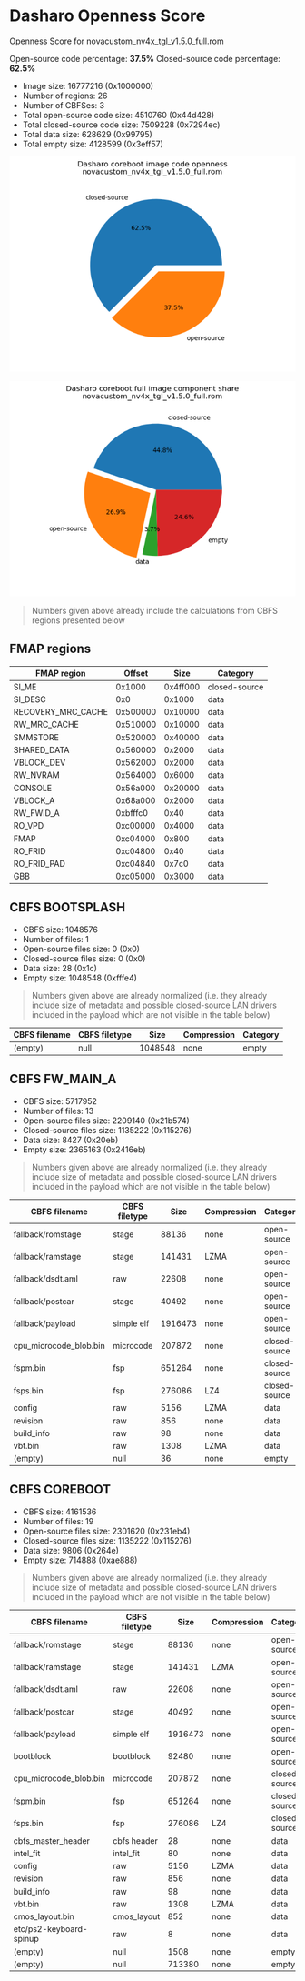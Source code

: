 # Dasharo Openness Score

Openness Score for novacustom_nv4x_tgl_v1.5.0_full.rom

Open-source code percentage: **37.5%**
Closed-source code percentage: **62.5%**

* Image size: 16777216 (0x1000000)
* Number of regions: 26
* Number of CBFSes: 3
* Total open-source code size: 4510760 (0x44d428)
* Total closed-source code size: 7509228 (0x7294ec)
* Total data size: 628629 (0x99795)
* Total empty size: 4128599 (0x3eff57)

![](novacustom_nv4x_tgl_v1.5.0_full.rom_openness_chart.png)

![](novacustom_nv4x_tgl_v1.5.0_full.rom_openness_chart_full_image.png)

> Numbers given above already include the calculations from CBFS regions
> presented below

## FMAP regions

| FMAP region | Offset | Size | Category |
| ----------- | ------ | ---- | -------- |
| SI_ME | 0x1000 | 0x4ff000 | closed-source |
| SI_DESC | 0x0 | 0x1000 | data |
| RECOVERY_MRC_CACHE | 0x500000 | 0x10000 | data |
| RW_MRC_CACHE | 0x510000 | 0x10000 | data |
| SMMSTORE | 0x520000 | 0x40000 | data |
| SHARED_DATA | 0x560000 | 0x2000 | data |
| VBLOCK_DEV | 0x562000 | 0x2000 | data |
| RW_NVRAM | 0x564000 | 0x6000 | data |
| CONSOLE | 0x56a000 | 0x20000 | data |
| VBLOCK_A | 0x68a000 | 0x2000 | data |
| RW_FWID_A | 0xbfffc0 | 0x40 | data |
| RO_VPD | 0xc00000 | 0x4000 | data |
| FMAP | 0xc04000 | 0x800 | data |
| RO_FRID | 0xc04800 | 0x40 | data |
| RO_FRID_PAD | 0xc04840 | 0x7c0 | data |
| GBB | 0xc05000 | 0x3000 | data |

## CBFS BOOTSPLASH

* CBFS size: 1048576
* Number of files: 1
* Open-source files size: 0 (0x0)
* Closed-source files size: 0 (0x0)
* Data size: 28 (0x1c)
* Empty size: 1048548 (0xfffe4)

> Numbers given above are already normalized (i.e. they already include size
> of metadata and possible closed-source LAN drivers included in the payload
 > which are not visible in the table below)

| CBFS filename | CBFS filetype | Size | Compression | Category |
| ------------ | ------------- | ---- | ----------- | -------- |
| (empty) | null | 1048548 | none | empty |

## CBFS FW_MAIN_A

* CBFS size: 5717952
* Number of files: 13
* Open-source files size: 2209140 (0x21b574)
* Closed-source files size: 1135222 (0x115276)
* Data size: 8427 (0x20eb)
* Empty size: 2365163 (0x2416eb)

> Numbers given above are already normalized (i.e. they already include size
> of metadata and possible closed-source LAN drivers included in the payload
 > which are not visible in the table below)

| CBFS filename | CBFS filetype | Size | Compression | Category |
| ------------ | ------------- | ---- | ----------- | -------- |
| fallback/romstage | stage | 88136 | none | open-source |
| fallback/ramstage | stage | 141431 | LZMA | open-source |
| fallback/dsdt.aml | raw | 22608 | none | open-source |
| fallback/postcar | stage | 40492 | none | open-source |
| fallback/payload | simple elf | 1916473 | none | open-source |
| cpu_microcode_blob.bin | microcode | 207872 | none | closed-source |
| fspm.bin | fsp | 651264 | none | closed-source |
| fsps.bin | fsp | 276086 | LZ4 | closed-source |
| config | raw | 5156 | LZMA | data |
| revision | raw | 856 | none | data |
| build_info | raw | 98 | none | data |
| vbt.bin | raw | 1308 | LZMA | data |
| (empty) | null | 36 | none | empty |

## CBFS COREBOOT

* CBFS size: 4161536
* Number of files: 19
* Open-source files size: 2301620 (0x231eb4)
* Closed-source files size: 1135222 (0x115276)
* Data size: 9806 (0x264e)
* Empty size: 714888 (0xae888)

> Numbers given above are already normalized (i.e. they already include size
> of metadata and possible closed-source LAN drivers included in the payload
 > which are not visible in the table below)

| CBFS filename | CBFS filetype | Size | Compression | Category |
| ------------ | ------------- | ---- | ----------- | -------- |
| fallback/romstage | stage | 88136 | none | open-source |
| fallback/ramstage | stage | 141431 | LZMA | open-source |
| fallback/dsdt.aml | raw | 22608 | none | open-source |
| fallback/postcar | stage | 40492 | none | open-source |
| fallback/payload | simple elf | 1916473 | none | open-source |
| bootblock | bootblock | 92480 | none | open-source |
| cpu_microcode_blob.bin | microcode | 207872 | none | closed-source |
| fspm.bin | fsp | 651264 | none | closed-source |
| fsps.bin | fsp | 276086 | LZ4 | closed-source |
| cbfs_master_header | cbfs header | 28 | none | data |
| intel_fit | intel_fit | 80 | none | data |
| config | raw | 5156 | LZMA | data |
| revision | raw | 856 | none | data |
| build_info | raw | 98 | none | data |
| vbt.bin | raw | 1308 | LZMA | data |
| cmos_layout.bin | cmos_layout | 852 | none | data |
| etc/ps2-keyboard-spinup | raw | 8 | none | data |
| (empty) | null | 1508 | none | empty |
| (empty) | null | 713380 | none | empty |
